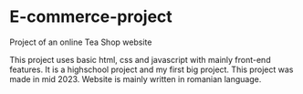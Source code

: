 # E-commerce-project

Project of an online Tea Shop website

This project uses basic html, css and javascript with mainly front-end features. It is a highschool project and my first big project. This project was made in mid 2023.
Website is mainly written in romanian language.
